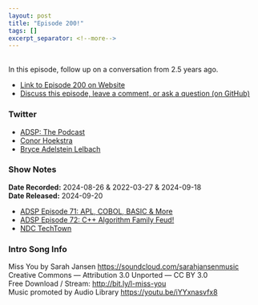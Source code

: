 ```yaml
---
layout: post
title: "Episode 200!"
tags: []
excerpt_separator: <!--more-->
---
```



<br>In this episode, follow up on a conversation from 2.5 years ago.

<!--more-->

* [Link to Episode 200 on Website](https://adspthepodcast.com/2024/09/20/Episode-200.html)
* [Discuss this episode, leave a comment, or ask a question (on GitHub)](https://github.com/codereport/adsp2/discussions/99)

### Twitter
 
* [ADSP: The Podcast](https://twitter.com/adspthepodcast)
* [Conor Hoekstra](https://twitter.com/code_report)
* [Bryce Adelstein Lelbach](https://twitter.com/blelbach)

### Show Notes

**Date Recorded:** 2024-08-26 & 2022-03-27 & 2024-09-18 <br>
**Date Released:** 2024-09-20

* [ADSP Episode 71: APL, COBOL, BASIC & More](https://adspthepodcast.com/2022/04/01/Episode-71.html)
* [ADSP Episode 72: C++ Algorithm Family Feud!](https://adspthepodcast.com/2022/04/08/Episode-72.html)
* [NDC TechTown](https://ndctechtown.com/)

### Intro Song Info
 
Miss You by Sarah Jansen https://soundcloud.com/sarahjansenmusic<br>
Creative Commons — Attribution 3.0 Unported — CC BY 3.0<br>
Free Download / Stream: http://bit.ly/l-miss-you<br>
Music promoted by Audio Library https://youtu.be/iYYxnasvfx8<br>
